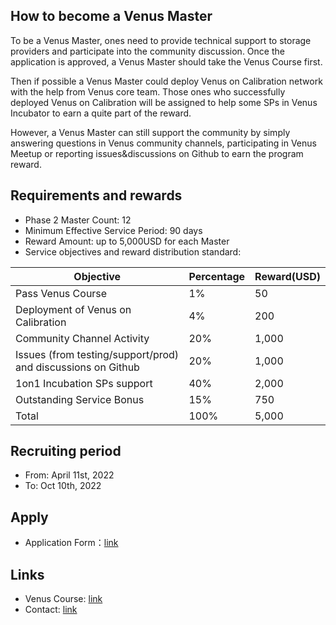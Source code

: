 ## How to become a Venus MasterTo be a Venus Master, ones need to provide technical support to storage providers and participate into the community discussion. Once the application is approved, a Venus Master should take the Venus Course first. Then if possible a Venus Master could deploy Venus on Calibration network with the help from Venus core team. Those ones who successfully deployed Venus on Calibration will be assigned to help some SPs in Venus Incubator to earn a quite part of the reward. However, a Venus Master can still support the community by simply answering questions in Venus community channels, participating in Venus Meetup or reporting issues&discussions on Github to earn the program reward. ## Requirements and rewards- Phase 2 Master Count: 12- Minimum Effective Service Period: 90 days- Reward Amount: up to 5,000USD for each Master- Service objectives and reward distribution standard: | Objective   | Percentage | Reward(USD) || ----------------- | -- | -- || Pass Venus Course    | 1%  | 50 || Deployment of Venus on Calibration    | 4%  | 200 || Community Channel Activity    | 20%  | 1,000 || Issues (from testing/support/prod) and discussions on Github    | 20%  | 1,000 || 1on1 Incubation SPs support   | 40%  | 2,000 || Outstanding Service Bonus  | 15%  | 750 || Total    | 100%  | 5,000 |## Recruiting period- From: April 11st, 2022- To: Oct 10th, 2022## Apply- Application Form：[link](http://venusteam.mikecrm.com/KWWYu0F)## Links- Venus Course: [link](https://venus.filecoin.io/master/)- Contact: [link](/contact) 